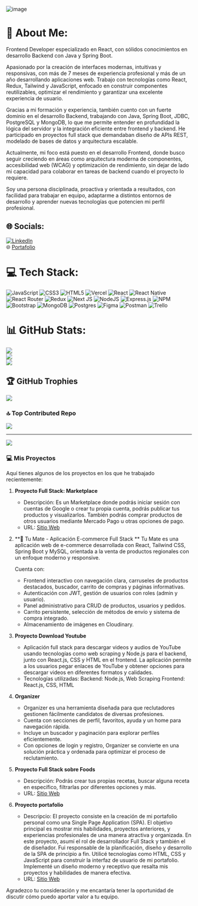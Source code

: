 ![image](https://github.com/Gabriel20Arr/Gabriel20Arr/assets/113488932/9cf590f8-a77f-4150-96ed-0bf888bb328b)

# 💫 About Me:
Frontend Developer especializado en React, con sólidos conocimientos en desarrollo Backend con Java y Spring Boot.

Apasionado por la creación de interfaces modernas, intuitivas y responsivas, con más de 7 meses de experiencia profesional y más de un año desarrollando aplicaciones web. Trabajo con tecnologías como React, Redux, Tailwind y JavaScript, enfocado en construir componentes reutilizables, optimizar el rendimiento y garantizar una excelente experiencia de usuario.

Gracias a mi formación y experiencia, también cuento con un fuerte dominio en el desarrollo Backend, trabajando con Java, Spring Boot, JDBC, PostgreSQL y MongoDB, lo que me permite entender en profundidad la lógica del servidor y la integración eficiente entre frontend y backend. He participado en proyectos full stack que demandaban diseño de APIs REST, modelado de bases de datos y arquitectura escalable.

Actualmente, mi foco está puesto en el desarrollo Frontend, donde busco seguir creciendo en áreas como arquitectura moderna de componentes, accesibilidad web (WCAG) y optimización de rendimiento, sin dejar de lado mi capacidad para colaborar en tareas de backend cuando el proyecto lo requiere.

Soy una persona disciplinada, proactiva y orientada a resultados, con facilidad para trabajar en equipo, adaptarme a distintos entornos de desarrollo y aprender nuevas tecnologías que potencien mi perfil profesional.


## 🌐 Socials:
[![LinkedIn](https://img.shields.io/badge/LinkedIn-%230077B5.svg?logo=linkedin&logoColor=white)](https://linkedin.com/in/https://www.linkedin.com/in/2002-gabriel-arroyo/) <br/>
🌐 [Portafolio](gabriel-arroyo.vercel.app)

# 💻 Tech Stack:
![JavaScript](https://img.shields.io/badge/javascript-%23323330.svg?style=for-the-badge&logo=javascript&logoColor=%23F7DF1E) ![CSS3](https://img.shields.io/badge/css3-%231572B6.svg?style=for-the-badge&logo=css3&logoColor=white) ![HTML5](https://img.shields.io/badge/html5-%23E34F26.svg?style=for-the-badge&logo=html5&logoColor=white) ![Vercel](https://img.shields.io/badge/vercel-%23000000.svg?style=for-the-badge&logo=vercel&logoColor=white) ![React](https://img.shields.io/badge/react-%2320232a.svg?style=for-the-badge&logo=react&logoColor=%2361DAFB) ![React Native](https://img.shields.io/badge/react_native-%2320232a.svg?style=for-the-badge&logo=react&logoColor=%2361DAFB) ![React Router](https://img.shields.io/badge/React_Router-CA4245?style=for-the-badge&logo=react-router&logoColor=white) ![Redux](https://img.shields.io/badge/redux-%23593d88.svg?style=for-the-badge&logo=redux&logoColor=white) ![Next JS](https://img.shields.io/badge/Next-black?style=for-the-badge&logo=next.js&logoColor=white) ![NodeJS](https://img.shields.io/badge/node.js-6DA55F?style=for-the-badge&logo=node.js&logoColor=white) ![Express.js](https://img.shields.io/badge/express.js-%23404d59.svg?style=for-the-badge&logo=express&logoColor=%2361DAFB) ![NPM](https://img.shields.io/badge/NPM-%23000000.svg?style=for-the-badge&logo=npm&logoColor=white) ![Bootstrap](https://img.shields.io/badge/bootstrap-%23563D7C.svg?style=for-the-badge&logo=bootstrap&logoColor=white) ![MongoDB](https://img.shields.io/badge/MongoDB-%234ea94b.svg?style=for-the-badge&logo=mongodb&logoColor=white) ![Postgres](https://img.shields.io/badge/postgres-%23316192.svg?style=for-the-badge&logo=postgresql&logoColor=white) 	![Figma](https://img.shields.io/badge/figma-%23F24E1E.svg?style=for-the-badge&logo=figma&logoColor=white) ![Postman](https://img.shields.io/badge/Postman-FF6C37?style=for-the-badge&logo=postman&logoColor=white) ![Trello](https://img.shields.io/badge/Trello-%23026AA7.svg?style=for-the-badge&logo=Trello&logoColor=white)
# 📊 GitHub Stats:
![](https://github-readme-stats.vercel.app/api?username=Gabriel20Arr&theme=default&hide_border=true&include_all_commits=true&count_private=false)<br/>
![](https://github-readme-streak-stats.herokuapp.com/?user=Gabriel20Arr&theme=default&hide_border=true)<br/>
![](https://github-readme-stats.vercel.app/api/top-langs/?username=Gabriel20Arr&theme=default&hide_border=true&include_all_commits=true&count_private=false&layout=compact)

## 🏆 GitHub Trophies
![](https://github-profile-trophy.vercel.app/?username=Gabriel20Arr&theme=onedark&no-frame=false&no-bg=false&margin-w=4)

### 🔝 Top Contributed Repo
![](https://github-contributor-stats.vercel.app/api?username=Gabriel20Arr&limit=5&theme=nord&combine_all_yearly_contributions=true)

---
[![](https://visitcount.itsvg.in/api?id=Gabriel20Arr&icon=0&color=0)](https://visitcount.itsvg.in)

### 💻 Mis Proyectos

Aquí tienes algunos de los proyectos en los que he trabajado recientemente:

1. **Proyecto Full Stack: Marketplace**
   - Descripción: Es un Marketplace donde podrás iniciar sesión con cuentas de Google o crear tu propia cuenta, podrás publicar tus productos y visualizarlos. También podrás comprar productos de otros 
     usuarios mediante Mercado Pago u otras opciones de pago.
   - URL: [Sitio Web](https://marketx-doploy.vercel.app/)
2. **🧉 Tu Mate - Aplicación E-commerce Full Stack **
   Tu Mate es una aplicación web de e-commerce desarrollada con React, Tailwind CSS, Spring Boot y MySQL, orientada a la venta de productos regionales con un enfoque moderno y responsive.

   Cuenta con:
      - Frontend interactivo con navegación clara, carruseles de productos destacados, buscador, carrito de compras y páginas informativas.
      - Autenticación con JWT, gestión de usuarios con roles (admin y usuario).
      - Panel administrativo para CRUD de productos, usuarios y pedidos.
      - Carrito persistente, selección de métodos de envío y sistema de compra integrado.
      - Almacenamiento de imágenes en Cloudinary.

3. **Proyecto Download Youtube**
   - Aplicación full stack para descargar videos y audios de YouTube usando tecnologías como web scraping y Node.js para el backend, junto con React.js, CSS y HTML en el frontend. La aplicación permite a los       usuarios pegar enlaces de YouTube y obtener opciones para descargar videos en diferentes formatos y calidades.
   - Tecnologías utilizadas:
   Backend: Node.js, Web Scraping
   Frontend: React.js, CSS, HTML

4. **Organizer**
   - Organizer es una herramienta diseñada para que reclutadores gestionen fácilmente candidatos de diversas profesiones.
   - Cuenta con secciones de perfil, favoritos, ayuda y un home para navegación rápida.
   - Incluye un buscador y paginación para explorar perfiles eficientemente.
   - Con opciones de login y registro, Organizer se convierte en una solución práctica y ordenada para optimizar el proceso de reclutamiento.

5. **Proyecto Full Stack sobre Foods**
   - Descripción: Podrás crear tus propias recetas, buscar alguna receta en específico, filtrarlas por diferentes opciones y más.
   - URL: [Sitio Web](https://deploy-food-sage.vercel.app/)

6. **Proyecto portafolio**
   - Descripcio:   El proyecto consiste en la creación de mi portafolio personal como una Single Page Application (SPA). El objetivo principal es mostrar mis habilidades, proyectos anteriores, y experiencias       profesionales de una manera atractiva y organizada.
     En este proyecto, asumí el rol de desarrollador Full Stack y también el de diseñador. Fui responsable de la planificación, diseño y desarrollo de la SPA de principio a fin.
     Utilicé tecnologías como HTML, CSS y JavaScript para construir la interfaz de usuario de mi portafolio. Implementé un diseño moderno y receptivo que resalta mis proyectos y habilidades de manera efectiva.
   - URL: [Sitio Web](https://gabriel-arroyo.vercel.app/)

Agradezco tu consideración y me encantaría tener la oportunidad de discutir cómo puedo aportar valor a tu equipo.


<!-- Proudly created with GPRM ( https://gprm.itsvg.in ) -->

